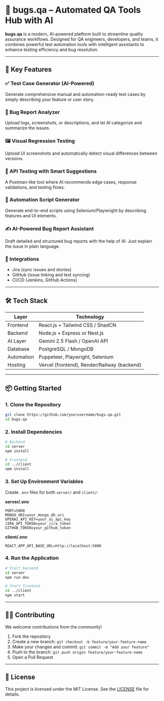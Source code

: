 # 🐞 bugs.qa – Automated QA Tools Hub with AI

**bugs.qa** is a modern, AI-powered platform built to streamline quality assurance workflows. Designed for QA engineers, developers, and teams, it combines powerful test automation tools with intelligent assistants to enhance testing efficiency and bug resolution.

---

## 🚀 Key Features

### ✅ Test Case Generator (AI-Powered)

Generate comprehensive manual and automation-ready test cases by simply describing your feature or user story.

### 🐛 Bug Report Analyzer

Upload logs, screenshots, or descriptions, and let AI categorize and summarize the issues.

### 🖼️ Visual Regression Testing

Upload UI screenshots and automatically detect visual differences between versions.

### 🔌 API Testing with Smart Suggestions

A Postman-like tool where AI recommends edge cases, response validations, and testing flows.

### 🤖 Automation Script Generator

Generate end-to-end scripts using Selenium/Playwright by describing features and UI elements.

### ✍️ AI-Powered Bug Report Assistant

Draft detailed and structured bug reports with the help of AI. Just explain the issue in plain language.

### 🔗 Integrations

- Jira (sync issues and stories)
- GitHub (issue linking and test syncing)
- CI/CD (Jenkins, GitHub Actions)

---

## 🛠️ Tech Stack

| Layer      | Technology                                  |
| ---------- | ------------------------------------------- |
| Frontend   | React.js + Tailwind CSS / ShadCN            |
| Backend    | Node.js + Express or Nest.js                |
| AI Layer   | Gemini 2.5 Flash / OpenAI API               |
| Database   | PostgreSQL / MongoDB                        |
| Automation | Puppeteer, Playwright, Selenium             |
| Hosting    | Vercel (frontend), Render/Railway (backend) |

---

## 📦 Getting Started

### 1. Clone the Repository

```bash
git clone https://github.com/yourusername/bugs.qa.git
cd bugs.qa
```

### 2. Install Dependencies

```bash
# Backend
cd server
npm install

# Frontend
cd ../client
npm install
```

### 3. Set Up Environment Variables

Create `.env` files for both `server/` and `client/`:

**server/.env**

```
PORT=5000
MONGO_URI=your_mongo_db_uri
OPENAI_API_KEY=your_ai_api_key
JIRA_API_TOKEN=your_jira_token
GITHUB_TOKEN=your_github_token
```

**client/.env**

```
REACT_APP_API_BASE_URL=http://localhost:5000
```

### 4. Run the Application

```bash
# Start backend
cd server
npm run dev

# Start frontend
cd ../client
npm start
```

---

## 🧑‍💻 Contributing

We welcome contributions from the community!

1. Fork the repository
2. Create a new branch: `git checkout -b feature/your-feature-name`
3. Make your changes and commit: `git commit -m "Add your feature"`
4. Push to the branch: `git push origin feature/your-feature-name`
5. Open a Pull Request

---

## 📄 License

This project is licensed under the MIT License. See the [LICENSE](./LICENSE) file for details.
